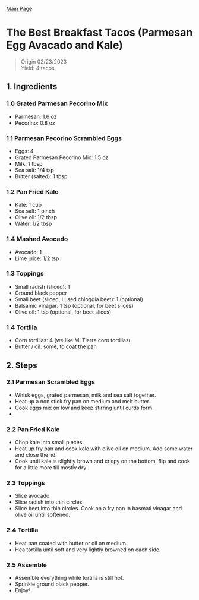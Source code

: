 [Main Page](https://yolanda-ht.github.io/YoloCookBlob/)

# The Best Breakfast Tacos (Parmesan Egg Avacado and Kale)
> Origin 02/23/2023 <br>
> Yield: 4 tacos

## 1. Ingredients

### 1.0 Grated Parmesan Pecorino Mix
- Parmesan: 1.6 oz
- Pecorino: 0.8 oz

### 1.1 Parmesan Pecorino Scrambled Eggs
- Eggs: 4
- Grated Parmesan Pecorino Mix: 1.5 oz
- Milk: 1 tbsp
- Sea salt: 1/4 tsp
- Butter (salted): 1 tbsp

### 1.2 Pan Fried Kale
- Kale: 1 cup
- Sea salt: 1 pinch
- Olive oil: 1/2 tbsp
- Water: 1/2 tbsp

### 1.4 Mashed Avocado
- Avocado: 1
- Lime juice: 1/2 tsp

### 1.3 Toppings
- Small radish (sliced): 1
- Ground black pepper
- Small beet (sliced, I used chioggia beet): 1 (optional)
- Balsamic vinagar: 1 tsp (optional, for beet slices)
- Olive oil: 1 tsp (optional, for beet slices)

### 1.4 Tortilla
- Corn tortillas: 4 (we like Mi Tierra corn tortillas)
- Butter / oil: some, to coat the pan


## 2. Steps
### 2.1 Parmesan Scrambled Eggs
- Whisk eggs, grated parmesan, milk and sea salt together.
- Heat up a non stick fry pan on medium and melt butter.
- Cook eggs mix on low and keep stirring until curds form.
-
### 2.2 Pan Fried Kale
- Chop kale into small pieces
- Heat up fry pan and cook kale with olive oil on medium. Add some water and close the lid.
- Cook until kale is slightly brown and crispy on the bottom, flip and cook for a little more till mostly dry.

### 2.3 Toppings
- Slice avocado
- Slice radish into thin circles
- Slice beet into thin circles. Cook on a fry pan in basmati vinagar and olive oil until softened.

### 2.4 Tortilla
- Heat pan coated with butter or oil on medium.
- Hea tortilla until soft and very lightly browned on each side.

### 2.5 Assemble
- Assemble everything while tortilla is still hot.
- Sprinkle ground black pepper.
- Enjoy!



